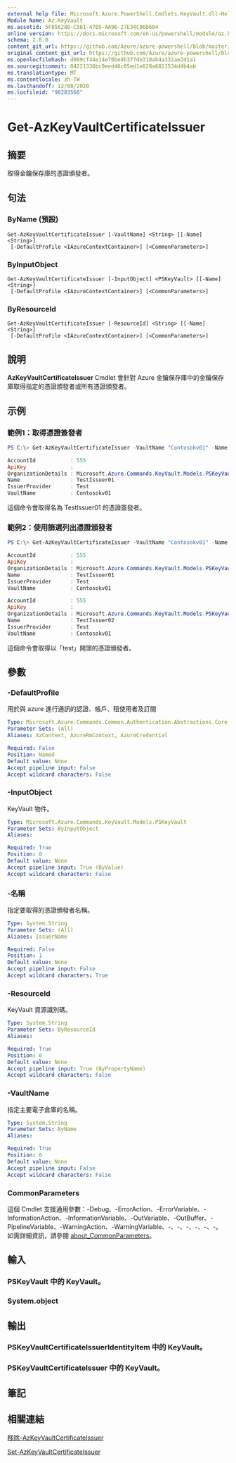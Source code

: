 ```yaml
---
external help file: Microsoft.Azure.PowerShell.Cmdlets.KeyVault.dll-Help.xml
Module Name: Az.KeyVault
ms.assetid: 5F856280-C561-47B5-AA96-27E34C86D604
online version: https://docs.microsoft.com/en-us/powershell/module/az.keyvault/get-azkeyvaultcertificateissuer
schema: 2.0.0
content_git_url: https://github.com/Azure/azure-powershell/blob/master/src/KeyVault/KeyVault/help/Get-AzKeyVaultCertificateIssuer.md
original_content_git_url: https://github.com/Azure/azure-powershell/blob/master/src/KeyVault/KeyVault/help/Get-AzKeyVaultCertificateIssuer.md
ms.openlocfilehash: d089cf44e14e70be8b377de310ab4a332ae2d1a1
ms.sourcegitcommit: 04221336bc9eed46c05ed1e828a6811534d4b4ab
ms.translationtype: MT
ms.contentlocale: zh-TW
ms.lasthandoff: 12/08/2020
ms.locfileid: "98283560"
---
```

# Get-AzKeyVaultCertificateIssuer

## 摘要
取得金鑰保存庫的憑證頒發者。

## 句法

### ByName (預設) 
```
Get-AzKeyVaultCertificateIssuer [-VaultName] <String> [[-Name] <String>]
 [-DefaultProfile <IAzureContextContainer>] [<CommonParameters>]
```

### ByInputObject
```
Get-AzKeyVaultCertificateIssuer [-InputObject] <PSKeyVault> [[-Name] <String>]
 [-DefaultProfile <IAzureContextContainer>] [<CommonParameters>]
```

### ByResourceId
```
Get-AzKeyVaultCertificateIssuer [-ResourceId] <String> [[-Name] <String>]
 [-DefaultProfile <IAzureContextContainer>] [<CommonParameters>]
```

## 說明
**AzKeyVaultCertificateIssuer** Cmdlet 會針對 Azure 金鑰保存庫中的金鑰保存庫取得指定的憑證頒發者或所有憑證頒發者。

## 示例

### 範例1：取得憑證簽發者
```powershell
PS C:\> Get-AzKeyVaultCertificateIssuer -VaultName "Contosokv01" -Name "TestIssuer01"

AccountId           : 555
ApiKey              :
OrganizationDetails : Microsoft.Azure.Commands.KeyVault.Models.PSKeyVaultCertificateOrganizationDetails
Name                : TestIssuer01
IssuerProvider      : Test
VaultName           : Contosokv01
```

這個命令會取得名為 TestIssuer01 的憑證簽發者。

### 範例2：使用篩選列出憑證頒發者
```powershell
PS C:\> Get-AzKeyVaultCertificateIssuer -VaultName "Contosokv01" -Name "test*"

AccountId           : 555
ApiKey              :
OrganizationDetails : Microsoft.Azure.Commands.KeyVault.Models.PSKeyVaultCertificateOrganizationDetails
Name                : TestIssuer01
IssuerProvider      : Test
VaultName           : Contosokv01

AccountId           : 555
ApiKey              :
OrganizationDetails : Microsoft.Azure.Commands.KeyVault.Models.PSKeyVaultCertificateOrganizationDetails
Name                : TestIssuer02
IssuerProvider      : Test
VaultName           : Contosokv01
```

這個命令會取得以「test」開頭的憑證頒發者。

## 參數

### -DefaultProfile
用於與 azure 進行通訊的認證、帳戶、租使用者及訂閱

```yaml
Type: Microsoft.Azure.Commands.Common.Authentication.Abstractions.Core.IAzureContextContainer
Parameter Sets: (All)
Aliases: AzContext, AzureRmContext, AzureCredential

Required: False
Position: Named
Default value: None
Accept pipeline input: False
Accept wildcard characters: False
```

### -InputObject
KeyVault 物件。

```yaml
Type: Microsoft.Azure.Commands.KeyVault.Models.PSKeyVault
Parameter Sets: ByInputObject
Aliases:

Required: True
Position: 0
Default value: None
Accept pipeline input: True (ByValue)
Accept wildcard characters: False
```

### -名稱
指定要取得的憑證頒發者名稱。

```yaml
Type: System.String
Parameter Sets: (All)
Aliases: IssuerName

Required: False
Position: 1
Default value: None
Accept pipeline input: False
Accept wildcard characters: True
```

### -ResourceId
KeyVault 資源識別碼。

```yaml
Type: System.String
Parameter Sets: ByResourceId
Aliases:

Required: True
Position: 0
Default value: None
Accept pipeline input: True (ByPropertyName)
Accept wildcard characters: False
```

### -VaultName
指定主要電子倉庫的名稱。

```yaml
Type: System.String
Parameter Sets: ByName
Aliases:

Required: True
Position: 0
Default value: None
Accept pipeline input: False
Accept wildcard characters: False
```

### CommonParameters
這個 Cmdlet 支援通用參數：-Debug、-ErrorAction、-ErrorVariable、-InformationAction、-InformationVariable、-OutVariable、-OutBuffer、-PipelineVariable、-WarningAction、-WarningVariable、-、-、-、-、-、-。 如需詳細資訊，請參閱 [about_CommonParameters](http://go.microsoft.com/fwlink/?LinkID=113216)。

## 輸入

### PSKeyVault 中的 KeyVault。

### System.object

## 輸出

### PSKeyVaultCertificateIssuerIdentityItem 中的 KeyVault。

### PSKeyVaultCertificateIssuer 中的 KeyVault。

## 筆記

## 相關連結

[移除-AzKeyVaultCertificateIssuer](./Remove-AzKeyVaultCertificateIssuer.md)

[Set-AzKeyVaultCertificateIssuer](./Set-AzKeyVaultCertificateIssuer.md)



